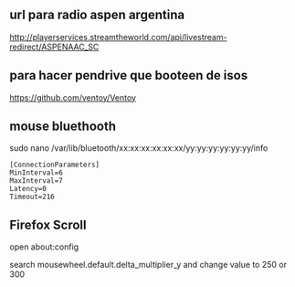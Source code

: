 ## url para radio aspen argentina  

http://playerservices.streamtheworld.com/api/livestream-redirect/ASPENAAC_SC  

## para hacer pendrive que booteen de isos  

https://github.com/ventoy/Ventoy



## mouse bluethooth  

sudo nano /var/lib/bluetooth/xx\:xx\:xx\:xx\:xx\:xx/yy\:yy\:yy\:yy\:yy\:yy/info

```
[ConnectionParameters]  
MinInterval=6  
MaxInterval=7  
Latency=0  
Timeout=216  
```



## Firefox Scroll

open about:config  

search mousewheel.default.delta_multiplier_y and change value to 250 or 300  

